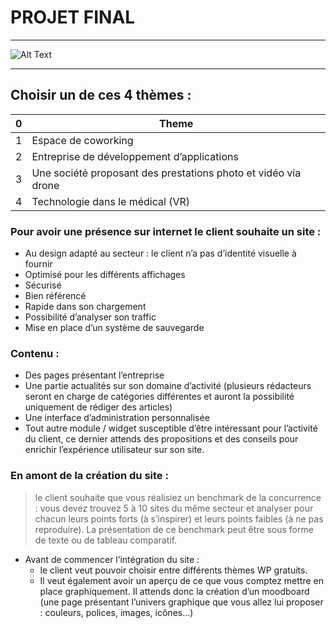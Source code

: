 
# PROJET FINAL 
----

![Alt Text](https://media.giphy.com/media/dngSJRCuyR8ha/giphy-downsized.gif)

----
## Choisir un de ces 4 thèmes :
| 0 | Theme |
| ------ | ------ |
| 1 | Espace de coworking |
| 2 | Entreprise de développement d’applications |
| 3 | Une société proposant des prestations photo et vidéo via drone |
| 4 | Technologie dans le médical (VR) |

### Pour avoir une présence sur internet le client souhaite un site :

* Au design adapté au secteur : le client n’a pas d’identité visuelle à fournir 
* Optimisé pour les différents affichages 
* Sécurisé
* Bien référencé
* Rapide dans son chargement
* Possibilité d’analyser son traffic
* Mise en place d’un système de sauvegarde

### Contenu :
* Des pages présentant l’entreprise 
* Une partie actualités sur son domaine d’activité (plusieurs rédacteurs seront en charge de catégories différentes et  auront la possibilité uniquement de rédiger des articles)
* Une interface d’administration personnalisée
* Tout autre module / widget susceptible d’être intéressant pour l’activité du client, ce dernier attends des propositions et des conseils pour enrichir l’expérience utilisateur sur son site.

### En amont de la création du site :

> le client souhaite que vous réalisiez un benchmark de la concurrence : vous devez trouvez 5 à 10 sites du même secteur et analyser pour chacun leurs points forts (à s’inspirer) et leurs points faibles (à ne pas reproduire). La présentation de ce benchmark peut être sous forme de texte ou de tableau comparatif.

* Avant de commencer l’intégration du site :
    * le client veut pouvoir choisir entre différents thèmes WP gratuits.
    * Il veut également avoir un aperçu de ce que vous comptez mettre en place graphiquement. Il attends donc la création d’un moodboard (une page présentant l’univers graphique que vous allez lui proposer : couleurs, polices, images, icônes…)
